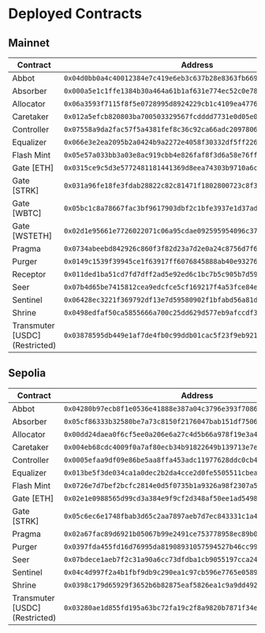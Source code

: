 # Deployed Contracts

## Mainnet

<table data-full-width="true"><thead><tr><th width="194">Contract</th><th>Address</th></tr></thead><tbody><tr><td>Abbot</td><td><code>0x04d0bb0a4c40012384e7c419e6eb3c637b28e8363fb66958b60d90505b9c072f</code></td></tr><tr><td>Absorber</td><td><code>0x000a5e1c1ffe1384b30a464a61b1af631e774ec52c0e7841b9b5f02c6a729bc0</code></td></tr><tr><td>Allocator</td><td><code>0x06a3593f7115f8f5e0728995d8924229cb1c4109ea477655bad281b36a760f41</code></td></tr><tr><td>Caretaker</td><td><code>0x012a5efcb820803ba700503329567fcdddd7731e0d05e06217ed1152f956dbb0</code></td></tr><tr><td>Controller</td><td><code>0x07558a9da2fac57f5a4381fef8c36c92ca66adc20978063982382846f72a4448</code></td></tr><tr><td>Equalizer</td><td><code>0x066e3e2ea2095b2a0424b9a2272e4058f30332df5ff226518d19c20d3ab8e842</code></td></tr><tr><td>Flash Mint</td><td><code>0x05e57a033bb3a03e8ac919cbb4e826faf8f3d6a58e76ff7a13854ffc78264681</code></td></tr><tr><td>Gate [ETH]</td><td><code>0x0315ce9c5d3e5772481181441369d8eea74303b9710a6c72e3fcbbdb83c0dab1</code></td></tr><tr><td>Gate [STRK]</td><td><code>0x031a96fe18fe3fdab28822c82c81471f1802800723c8f3e209f1d9da53bc637d</code></td></tr><tr><td>Gate [WBTC]</td><td><code>0x05bc1c8a78667fac3bf9617903dbf2c1bfe3937e1d37ada3d8b86bf70fb7926e</code></td></tr><tr><td>Gate [WSTETH]</td><td><code>0x02d1e95661e7726022071c06a95cdae092595954096c373cde24a34bb3984cbf</code></td></tr><tr><td>Pragma</td><td><code>0x0734abeebd842926c860f3f82d23a7d2e0a24c8756d7f6b88a7456dc95a7e0fd</code></td></tr><tr><td>Purger</td><td><code>0x0149c1539f39945ce1f63917ff6076845888ab40e9327640cb78dcaebfed42e4</code></td></tr><tr><td>Receptor</td><td><code>0x011ded1ba51cd7fd7dff2ad5e92ed6c1bc7b5c905b7d5961a803f069a195341a</code></td></tr><tr><td>Seer</td><td><code>0x07b4d65be7415812cea9edcfce5cf169217f4a53fce84e693fe8efb5be9f0437</code></td></tr><tr><td>Sentinel</td><td><code>0x06428ec3221f369792df13e7d59580902f1bfabd56a81d30224f4f282ba380cd</code></td></tr><tr><td>Shrine</td><td><code>0x0498edfaf50ca5855666a700c25dd629d577eb9afccdf3b5977aec79aee55ada</code></td></tr><tr><td>Transmuter [USDC] (Restricted)</td><td><code>0x03878595db449e1af7de4fb0c99ddb01cac5f23f9eb921254f4b0723a64a23cb</code></td></tr></tbody></table>

## Sepolia

<table data-full-width="true"><thead><tr><th width="207">Contract</th><th>Address</th></tr></thead><tbody><tr><td>Abbot</td><td><code>0x04280b97ecb8f1e0536e41888e387a04c3796e393f7086e5e24d61614927bc30</code></td></tr><tr><td>Absorber</td><td><code>0x05cf86333b32580be7a73c8150f2176047bab151df7506b6e30217594798fab5</code></td></tr><tr><td>Allocator</td><td><code>0x00dd24daea0f6cf5ee0a206e6a27c4d5b66a978f19e3a4877de23ab5a76f905d</code></td></tr><tr><td>Caretaker</td><td><code>0x004eb68cdc4009f0a7af80ecb34b91822649b139713e7e9eb9b11b10ee47aada</code></td></tr><tr><td>Controller</td><td><code>0x0005efaa9df09e86be5aa8ffa453adc11977628ddc0cb493625ca0f3caaa94b2</code></td></tr><tr><td>Equalizer</td><td><code>0x013be5f3de034ca1a0dec2b2da4cce2d0fe5505511cbea7a309979c45202d052</code></td></tr><tr><td>Flash Mint</td><td><code>0x0726e7d7bef2bcfc2814e0d5f0735b1a9326a98f2307a5edfda8db82d60d3f5f</code></td></tr><tr><td>Gate [ETH]</td><td><code>0x02e1e0988565d99cd3a384e9f9cf2d348af50ee1ad549880aa37ba625e8c98d6</code></td></tr><tr><td>Gate [STRK]</td><td><code>0x05c6ec6e1748fbab3d65c2aa7897aeb7d7ec843331c1a469666e162da735fd5f</code></td></tr><tr><td>Pragma</td><td><code>0x02a67fac89d6921b05067b99e2491ce753778958ec89b0b0221b22c16a3073f7</code></td></tr><tr><td>Purger</td><td><code>0x0397fda455fd16d76995da81908931057594527b46cc99e12b8e579a9127e372</code></td></tr><tr><td>Seer</td><td><code>0x07bdece1aeb7f2c31a90a6cc73dfdba1cb9055197cca24b6117c9e0895a1832d</code></td></tr><tr><td>Sentinel</td><td><code>0x04c4d997f2a4b1fbf9db9c290ea1c97cb596e7765e058978b25683efd88e586d</code></td></tr><tr><td>Shrine</td><td><code>0x0398c179d65929f3652b6b82875eaf5826ea1c9a9dd49271e0d749328186713e</code></td></tr><tr><td>Transmuter [USDC] (Restricted)</td><td><code>0x03280ae1d855fd195a63bc72fa19c2f8a9820b7871f34eff13e3841ff7388c81</code></td></tr></tbody></table>
